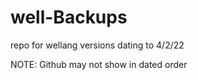 # well-Backups
repo for wellang versions dating to 4/2/22

NOTE: Github may not show in dated order
